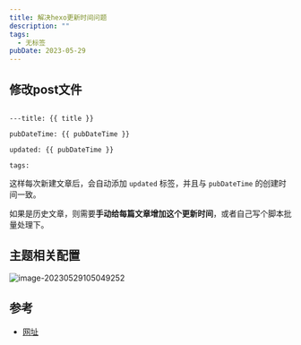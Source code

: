 ```yaml
---
title: 解决hexo更新时间问题
description: ""
tags:
  - 无标签
pubDate: 2023-05-29
---
```



## 修改post文件



```shell

---title: {{ title }}

pubDateTime: {{ pubDateTime }}

updated: {{ pubDateTime }}

tags:

```



这样每次新建文章后，会自动添加 `updated` 标签，并且与 `pubDateTime` 的创建时间一致。



如果是历史文章，则需要**手动给每篇文章增加这个更新时间**，或者自己写个脚本批量处理下。



## 主题相关配置



![image-20230529105049252](https://shyblog.oss-cn-beijing.aliyuncs.com/img/image-20230529105049252.png)



## 参考



- [网址](https://sqiang.net/post/2792803495.html)
